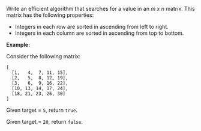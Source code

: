 Write an efficient algorithm that searches for a value in an _m x n_ matrix. This matrix has the following properties:

 - Integers in each row are sorted in ascending from left to right.
 - Integers in each column are sorted in ascending from top to bottom.

**Example:**

Consider the following matrix:
```
[
  [1,   4,  7, 11, 15],
  [2,   5,  8, 12, 19],
  [3,   6,  9, 16, 22],
  [10, 13, 14, 17, 24],
  [18, 21, 23, 26, 30]
]
```
Given target = `5`, return `true`.

Given target = `20`, return `false`.
